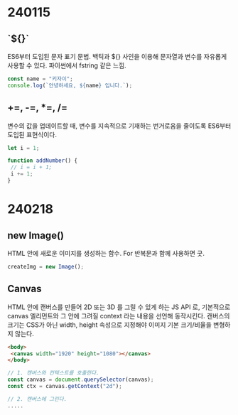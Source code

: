 # 240115

## \`${}`

ES6부터 도입된 문자 표기 문법. 백틱과 ${} 사인을 이용해 문자열과 변수를 자유롭게 사용할 수 있다. 파이썬에서 fstring 같은 느낌.

```js
const name = "키자이";
console.log(`안녕하세요, ${name} 입니다.`);
```

## +=, -=, \*=, /=

변수의 값을 업데이트할 때, 변수를 지속적으로 기재하는 번거로움을 줄이도록 ES6부터 도입된 표현식이다.

```js
let i = 1;

function addNumber() {
 // i = i + 1;
 i += 1;
}
```

# 240218

## new Image()

HTML 안에 새로운 이미지를 생성하는 함수. For 반복문과 함께 사용하면 굿.

```js
createImg = new Image();
```

## Canvas

HTML 안에 캔버스를 만들어 2D 또는 3D 를 그릴 수 있게 하는 JS API 로, 기본적으로 canvas 엘리먼트와 그 안에 그려질 context 라는 내용을 선언해 동작시킨다. 캔버스의 크기는 CSS가 아닌 width, height 속성으로 지정해야 이미지 기본 크기/비율을 변형하지 않는다.

```html
<body>
 <canvas width="1920" height="1080"></canvas>
</body>
```

```js
// 1. 캔버스와 컨텍스트를 호출한다.
const canvas = document.querySelector(canvas);
const ctx = canvas.getContext("2d");

// 2. 캔버스에 그린다.
.....
```
